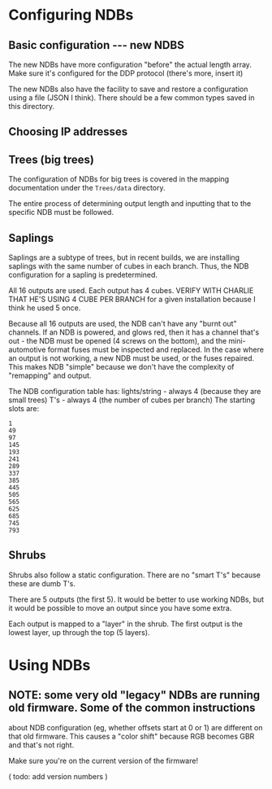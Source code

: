 # Configuring NDBs

## Basic configuration --- new NDBS

The new NDBs have more configuration "before" the actual length array. 
Make sure it's configured for the DDP protocol (there's more, insert it)

The new NDBs also have the facility to save and restore a configuration using a file (JSON I think).
There should be a few common types saved in this directory.

## Choosing IP addresses



## Trees (big trees)

The configuration of NDBs for big trees is covered in the mapping documentation under the `Trees/data` directory.

The entire process of determining output length and inputting that to the specific NDB must be followed.

## Saplings

Saplings are a subtype of trees, but in recent builds, we are installing saplings with the same number of cubes in
each branch. Thus, the NDB configuration for a sapling is predetermined.

All 16 outputs are used. Each output has 4 cubes. VERIFY WITH CHARLIE THAT HE'S USING 4 CUBE PER BRANCH for a given
installation because I think he used 5 once.

Because all 16 outputs are used, the NDB can't have any "burnt out" channels. If an NDB is powered, and glows red,
then it has a channel that's out - the NDB must be opened (4 screws on the bottom), and the mini-automotive format
fuses must be inspected and replaced. In the case where an output is not working, a new NDB must be used,
or the fuses repaired. This makes NDB "simple" because we don't have the complexity of "remapping" and output.

The NDB configuration table has:
lights/string - always 4 (because they are small trees)
T's - always 4 (the number of cubes per branch)
The starting slots are:
```
1
49
97
145
193
241
289
337
385
445
505
565
625
685
745
793
```

## Shrubs

Shrubs also follow a static configuration. There are no "smart T's" because these are dumb T's.

There are 5 outputs (the first 5). It would be better to use working NDBs, but it would be possible
to move an output since you have some extra.

Each output is mapped to a "layer" in the shrub. The first output is the lowest layer, up through the top (5 layers).



# Using NDBs

## NOTE: some very old "legacy" NDBs are running old firmware. Some of the common instructions
about NDB configuration (eg, whether offsets start at 0 or 1) are different on that old firmware.
This causes a "color shift" because RGB becomes GBR and that's not right.

Make sure you're on the current version of the firmware!

( todo: add version numbers )